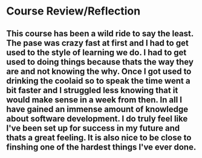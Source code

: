 # Course Review/Reflection

## This course has been a wild ride to say the least. The pase was crazy fast at first and I had to get used to the style of learning we do. I had to get used to doing things because thats the way they are and not knowing the why. Once I got used to drinking the coolaid so to speak the time went a bit faster and I struggled less knowing that it would make sense in a week from then. In all I have gained an immense amount of knowledge about software development. I do truly feel like I've been set up for success in my future and thats a great feeling. It is also nice to be close to finshing one of the hardest things I've ever done.
